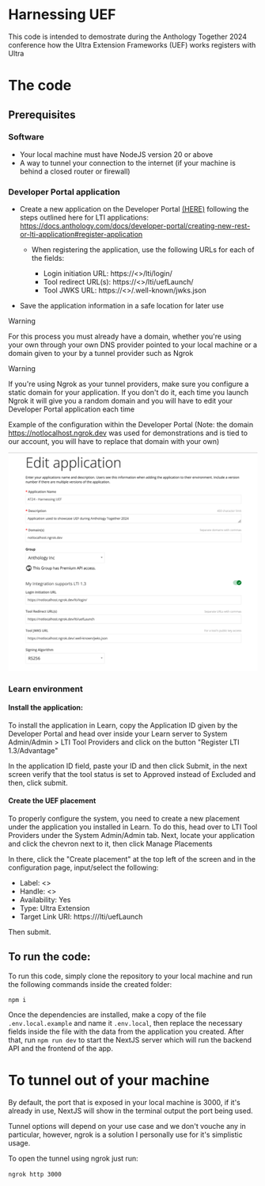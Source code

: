 # Harnessing UEF

This code is intended to demostrate during the Anthology Together 2024 conference how the Ultra Extension Frameworks (UEF) works registers with Ultra

# The code

## Prerequisites

### Software

- Your local machine must have NodeJS version 20 or above
- A way to tunnel your connection to the internet (if your machine is behind a closed router or firewall)

### Developer Portal application

- Create a new application on the Developer Portal [(HERE)](https://developer.anthology.com) following the steps outlined here for LTI applications: https://docs.anthology.com/docs/developer-portal/creating-new-rest-or-lti-application#register-application

  - When registering the application, use the following URLs for each of the fields:

    - Login initiation URL: https://<<your domain>>/lti/login/
    - Tool redirect URL(s): https://<<your domain>>/lti/uefLaunch/
    - Tool JWKS URL: https://<<your domain>>/.well-known/jwks.json

- Save the application information in a safe location for later use

> [!WARNING]  
> For this process you must already have a domain, whether you're using your own through your own DNS provider pointed to your local machine or a domain given to your by a tunnel provider such as Ngrok

> [!WARNING]
> If you're using Ngrok as your tunnel providers, make sure you configure a static domain for your application.
> If you don't do it, each time you launch Ngrok it will give you a random domain and you will have to edit your Developer Portal application each time

Example of the configuration within the Developer Portal (Note: the domain https://notlocalhost.ngrok.dev was used for demonstrations and is tied to our account, you will have to replace that domain with your own)

![Developer Portal configuration](https://github.com/OneComputerGuy/AT24-Harnessing-UEF-s-Power/blob/main/assets/devportal-config.png?raw=true)

### Learn environment

#### Install the application:

To install the application in Learn, copy the Application ID given by the Developer Portal and head over inside your Learn server to System Admin/Admin > LTI Tool Providers and click on the button "Register LTI 1.3/Advantage"

In the application ID field, paste your ID and then click Submit, in the next screen verify that the tool status is set to Approved instead of Excluded and then, click submit.

#### Create the UEF placement

To properly configure the system, you need to create a new placement under the application you installed in Learn. To do this, head over to LTI Tool Providers under the System Admin/Admin tab. Next, locate your application and click the chevron next to it, then click Manage Placements

In there, click the "Create placement" at the top left of the screen and in the configuration page, input/select the following:

- Label: <<A name for your placement>>
- Handle: <<a unique handle>>
- Availability: Yes
- Type: Ultra Extension
- Target Link URI: https://<your domain>/lti/uefLaunch

Then submit.

## To run the code:

To run this code, simply clone the repository to your local machine and run the following commands inside the created folder:

```shell
npm i
```

Once the dependencies are installed, make a copy of the file `.env.local.example` and name it `.env.local`, then replace the necessary fields inside the file with the data from the application you created. After that, run `npm run dev` to start the NextJS server which will run the backend API and the frontend of the app.

# To tunnel out of your machine

By default, the port that is exposed in your local machine is 3000, if it's already in use, NextJS will show in the terminal output the port being used.

Tunnel options will depend on your use case and we don't vouche any in particular, however, ngrok is a solution I personally use for it's simplistic usage.

To open the tunnel using ngrok just run:

`ngrok http 3000`
